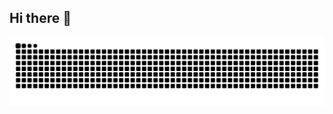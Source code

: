 ## Hi there 👋
<img src="https://raw.githubusercontent.com/evaahiso/evaahiso/output/github-contribution-grid-snake-dark.svg" alt="Snake animation">

<!--
**evaahiso/evaahiso** is a ✨ _special_ ✨ repository because its `README.md` (this file) appears on your GitHub profile.
Here are some ideas to get you started:
- 🔭 I’m currently working on ...
- 🌱 I’m currently learning ...
- 👯 I’m looking to collaborate on ...
- 🤔 I’m looking for help with ...
- 💬 Ask me about ...
- 📫 How to reach me: ...
- 😄 Pronouns: ...
- ⚡ Fun fact: ...
![snake gif](https://github.com/evaahiso/evaahiso/blob/output/github-contribution-grid-snake.gif)
![Snake animation](https://raw.githubusercontent.com/{evaahiso}/{evaahiso}/output/github-contribution-grid-snake-dark.svg)
-->
